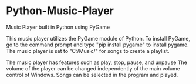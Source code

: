 # Python-Music-Player
Music Player built in Python using PyGame

This music player utilizes the PyGame module of Python.
To install PyGame, go to the command prompt and type "pip install pygame" to install pygame.
The music player is set to "C:/Music/" for songs to create a playlist.

The music player has features such as play, stop, pause, and unpause
The volume of the player can be changed independently of the main volume control of Windows.
Songs can be selected in the program and played.
